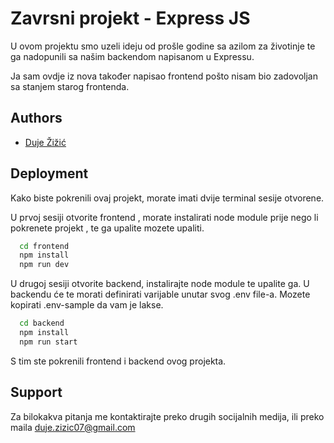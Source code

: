 
# Zavrsni projekt - Express JS

U ovom projektu smo uzeli ideju od prošle godine sa azilom za životinje te ga nadopunili sa našim backendom napisanom u Expressu.

Ja sam ovdje iz nova također napisao frontend pošto nisam bio zadovoljan sa stanjem starog frontenda.


## Authors

- [Duje Žižić](https://github.com/EziKielCroat)


## Deployment

Kako biste pokrenili ovaj projekt, morate imati dvije terminal sesije otvorene.

U prvoj sesiji otvorite frontend , morate instalirati node module prije nego li pokrenete projekt , te ga upalite mozete upaliti.

```bash
  cd frontend
  npm install
  npm run dev
```

U drugoj sesiji otvorite backend, instalirajte node module te upalite ga. U backendu će te morati definirati varijable unutar svog .env file-a. Mozete kopirati .env-sample da vam je lakse.

```bash
  cd backend
  npm install
  npm run start
```

S tim ste pokrenili frontend i backend ovog projekta.
## Support

Za bilokakva pitanja me kontaktirajte preko drugih socijalnih medija, ili preko maila duje.zizic07@gmail.com
